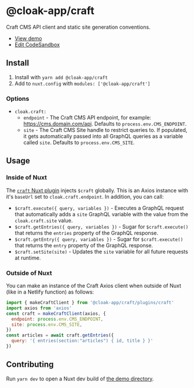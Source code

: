 # @cloak-app/craft

Craft CMS API client and static site generation conventions.

- [View demo](https://cloak-craft.netlify.app)
- [Edit CodeSandbox](https://githubbox.com/BKWLD/cloak-craft)

## Install

1. Install with `yarn add @cloak-app/craft`
2. Add to `nuxt.config` with `modules: ['@cloak-app/craft']`

### Options

- `cloak.craft:`
  - `endpoint` - The Craft CMS API endpoint, for example: https://cms.domain.com/api.  Defaults to `process.env.CMS_ENDPOINT`.
  - `site` - The Craft CMS Site handle to restrict queries to.  If populated, it gets automatically passed into all GraphQL queries as a variable called `site`.  Defaults to `process.env.CMS_SITE`.

## Usage

### Inside of Nuxt

The [`craft` Nuxt plugin](./plugins/craft.js) injects `$craft` globally.  This is an Axios instance with it's `baseUrl` set to `cloak.craft.endpoint`.  In addition, you can call:

- `$craft.execute({ query, variables })` - Executes a GraphQL request that automatically adds a `site` GraphQL variable with the value from the `cloak.craft.site` value.
- `$craft.getEntries({ query, variables })` - Sugar for `$craft.execute()` that returns the `entries` property of the GraphQL response.
- `$craft.getEntry({ query, variables })` - Sugar for `$craft.execute()` that returns the `entry` property of the GraphQL response.
- `$craft.setSite(site)` - Updates the `site` variable for all future requests at runtime.

### Outside of Nuxt

You can make an instance of the Craft Axios client when outside of Nuxt (like in a Netlify function) as follows:

```js
import { makeCraftClient } from '@cloak-app/craft/plugins/craft'
import axios from 'axios'
const craft = makeCraftClient(axios, {
  endpoint: process.env.CMS_ENDPOINT,
  site: process.env.CMS_SITE,
})
const articles = await craft.getEntries({
  query: '{ entries(section:"articles") { id, title } }'
})
```

## Contributing

Run `yarn dev` to open a Nuxt dev build of [the demo directory](./demo).
